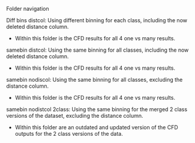 Folder navigation

Diff bins distcol: Using different binning for each class, including the now deleted distance column.
- Within this folder is the CFD results for all 4 one vs many results.

samebin distcol: Using the same binning for all classes, including the now deleted distance column.
- Within this folder is the CFD results for all 4 one vs many results.

samebin nodiscol: Using the same binning for all classes, excluding the distance column.
- Within this folder is the CFD results for all 4 one vs many results.

samebin nodistcol 2class: Using the same binning for the merged 2 class versions of the dataset, excluding the distance column.
- Within this folder are an outdated and updated version of the CFD outputs for the 2 class versions of the data.

